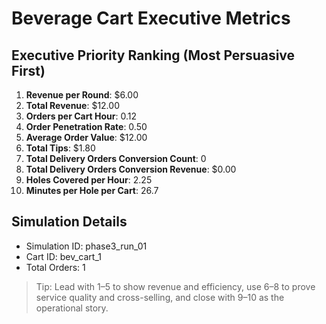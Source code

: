 # Beverage Cart Executive Metrics

## Executive Priority Ranking (Most Persuasive First)
1. **Revenue per Round**: $6.00
2. **Total Revenue**: $12.00
3. **Orders per Cart Hour**: 0.12
4. **Order Penetration Rate**: 0.50
5. **Average Order Value**: $12.00
6. **Total Tips**: $1.80
7. **Total Delivery Orders Conversion Count**: 0
8. **Total Delivery Orders Conversion Revenue**: $0.00
9. **Holes Covered per Hour**: 2.25
10. **Minutes per Hole per Cart**: 26.7

## Simulation Details
- Simulation ID: phase3_run_01
- Cart ID: bev_cart_1
- Total Orders: 1

> Tip: Lead with 1–5 to show revenue and efficiency, use 6–8 to prove service quality and cross-selling, and close with 9–10 as the operational story.
